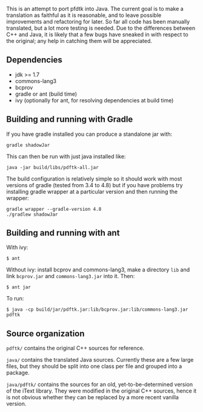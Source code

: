 This is an attempt to port pfdtk into Java. The current goal is to
make a translation as faithful as it is reasonable, and to leave
possible improvements and refactoring for later. So far all code has
been manually translated, but a lot more testing is needed. Due to the
differences between C++ and Java, it is likely that a few bugs have
sneaked in with respect to the original; any help in catching them
will be appreciated.

## Dependencies

 - jdk >= 1.7
 - commons-lang3
 - bcprov
 - gradle or ant (build time)
 - ivy (optionally for ant, for resolving dependencies at build time)

## Building and running with Gradle

If you have gradle installed you can produce a standalone jar with:
```
gradle shadowJar
```

This can then be run with just java installed like:
```
java -jar build/libs/pdftk-all.jar
```

The build configuration is relatively simple so it should work with most 
versions of gradle (tested from 3.4 to 4.8) but if you have problems try
installing gradle wrapper at a particular version and then running the wrapper:
```
gradle wrapper --gradle-version 4.8
./gradlew shadowJar
```

## Building and running with ant

With ivy:
```
$ ant
```

Without ivy: install bcprov and commons-lang3, make a directory `lib`
and link `bcprov.jar` and `commons-lang3.jar` into it. Then:
```
$ ant jar
```

To run:
```
$ java -cp build/jar/pdftk.jar:lib/bcprov.jar:lib/commons-lang3.jar pdftk
```

## Source organization

`pdftk/` contains the original C++ sources for reference.

`java/` contains the translated Java sources. Currently these are a
few large files, but they should be split into one class per file and
grouped into a package.

`java/pdftk/` contains the sources for an old, yet-to-be-determined
version of the iText library. They were modified in the original C++
sources, hence it is not obvious whether they can be replaced by a
more recent vanilla version.
